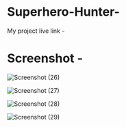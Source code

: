 # Superhero-Hunter-




 My project live link - 
 
 

# Screenshot -

![Screenshot (26)](https://github.com/Ankitapathak263/SuperHero-Hunter/assets/73652228/5fd5d2d4-d468-4128-b3fd-b292af16aade)



![Screenshot (27)](https://github.com/Ankitapathak263/SuperHero-Hunter/assets/73652228/850323b1-9a4e-4c0c-b5a5-c7a5e2a0bb76)



![Screenshot (28)](https://github.com/Ankitapathak263/SuperHero-Hunter/assets/73652228/1f18ecb8-dd7f-4c8b-83d3-5a92fbec82c9)



![Screenshot (29)](https://github.com/Ankitapathak263/SuperHero-Hunter/assets/73652228/7b027173-e998-4d9d-a28b-5b542fd191b5)

